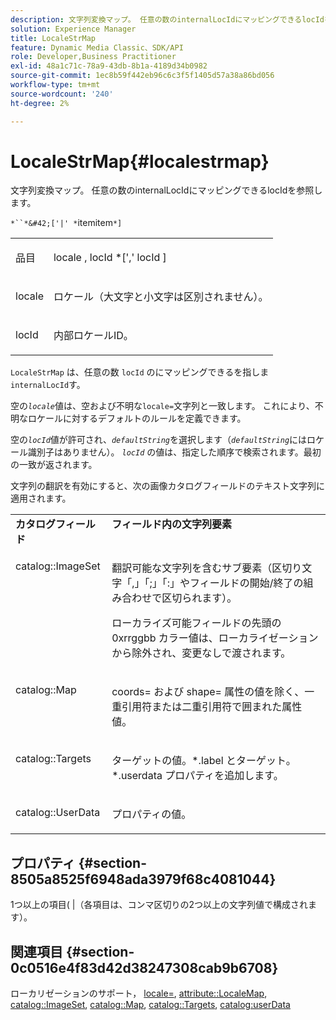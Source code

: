 ```yaml
---
description: 文字列変換マップ。 任意の数のinternalLocIdにマッピングできるlocIdを参照します。
solution: Experience Manager
title: LocaleStrMap
feature: Dynamic Media Classic、SDK/API
role: Developer,Business Practitioner
exl-id: 48a1c71c-78a9-43db-8b1a-4189d34b0982
source-git-commit: 1ec8b59f442eb96c6c3f5f1405d57a38a86bd056
workflow-type: tm+mt
source-wordcount: '240'
ht-degree: 2%

---
```


# LocaleStrMap{#localestrmap}

文字列変換マップ。 任意の数のinternalLocIdにマッピングできるlocIdを参照します。

`*``*&#42;['|' *`itemitem`*]`

<table id="simpletable_26A9A6904C85459F89DCDD98C14139CA"> 
 <tr class="strow"> 
  <td class="stentry"> <p> <span class="varname"> 品目 </span> </p> </td> 
  <td class="stentry"> <p> <span class="varname"> locale  </span>,  <span class="varname"> locId  </span>*[','  <span class="varname"> locId  </span>] </p> </td> 
 </tr> 
 <tr class="strow"> 
  <td class="stentry"> <p> <span class="varname"> locale </span> </p> </td> 
  <td class="stentry"> <p>ロケール（大文字と小文字は区別されません）。 </p> </td> 
 </tr> 
 <tr class="strow"> 
  <td class="stentry"> <p> <span class="varname"> locId  </span> </p> </td> 
  <td class="stentry"> <p>内部ロケールID。 </p> </td> 
 </tr> 
</table>

`LocaleStrMap` は、任意の数 `locId` のにマッピングできるを指しま `internalLocId`す。

空の&#x200B;*`locale`*&#x200B;値は、空および不明な`locale=`文字列と一致します。 これにより、不明なロケールに対するデフォルトのルールを定義できます。

空の&#x200B;*`locId`*&#x200B;値が許可され、*`defaultString`*&#x200B;を選択します（*`defaultString`*&#x200B;にはロケール識別子はありません）。 *`locId`* の値は、指定した順序で検索されます。最初の一致が返されます。

文字列の翻訳を有効にすると、次の画像カタログフィールドのテキスト文字列に適用されます。

<table id="table_EE0321F9890B45CA8C364178F5100D40"> 
 <tbody> 
  <tr valign="top"> 
   <td> <b>カタログフィールド</b> </td> 
   <td> <b>フィールド内の文字列要素</b> </td> 
  </tr> 
  <tr valign="top"> 
   <td> <p> <span class="codeph"> catalog::ImageSet  </span> </p> </td> 
   <td> <p>翻訳可能な文字列を含むサブ要素（区切り文字「,」「;」「:」やフィールドの開始/終了の組み合わせで区切られます）。 </p> <p>ローカライズ可能フィールドの先頭の<span class="codeph"> 0xrrggbb </span>カラー値は、ローカライゼーションから除外され、変更なしで渡されます。 </p> </td> 
  </tr> 
  <tr valign="top"> 
   <td> <p> <span class="codeph"> catalog::Map  </span> </p> </td> 
   <td> <p><span class="codeph"> coords= </span>および<span class="codeph"> shape= </span>属性の値を除く、一重引用符または二重引用符で囲まれた属性値。 </p> </td> 
  </tr> 
  <tr valign="top"> 
   <td> <p> <span class="codeph"> catalog::Targets  </span> </p> </td> 
   <td> <p><span class="filepath">ターゲットの値。*.label </span>と<span class="filepath">ターゲット。*.userdata </span>プロパティを追加します。 </p> </td> 
  </tr> 
  <tr valign="top"> 
   <td> <p> <span class="codeph"> catalog::UserData  </span> </p> </td> 
   <td> <p>プロパティの値。 </p> </td> 
  </tr> 
 </tbody> 
</table>

## プロパティ {#section-8505a8525f6948ada3979f68c4081044}

1つ以上の項目( |（各項目は、コンマ区切りの2つ以上の文字列値で構成されます）。

## 関連項目 {#section-0c0516e4f83d42d38247308cab9b6708}

ローカリゼーションのサポート， [locale=](../../../../../is-api/http-ref/image-serving-api-ref/c-http-protocol-reference/c-command-reference/r-locale.md#reference-8a846b2fbc004a12821b956ed3b25cfb), [attribute::LocaleMap](../../../../../is-api/image-catalog/image-serving-api-ref/c-image-catalog-reference/c-attributes-reference/r-localemap.md#reference-49bbf598f8ea47c3a563755cef306318), [catalog::ImageSet](/help/aem-is-ir-api/is-api/image-catalog/image-serving-api-ref/c-image-catalog-reference/c-image-svg-data-reference/c-image-data-reference/r-imageset-cat.md), [catalog::Map](/help/aem-is-ir-api/is-api/image-catalog/image-serving-api-ref/c-image-catalog-reference/c-image-svg-data-reference/c-image-data-reference/r-map-cat.md), [catalog::Targets](/help/aem-is-ir-api/is-api/image-catalog/image-serving-api-ref/c-image-catalog-reference/c-image-svg-data-reference/c-image-data-reference/r-targets-cat.md), [catalog:userData](/help/aem-is-ir-api/is-api/image-catalog/image-serving-api-ref/c-image-catalog-reference/c-image-svg-data-reference/c-image-data-reference/r-userdata-cat.md)
